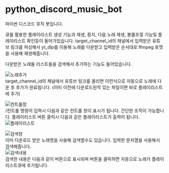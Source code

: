 # python_discord_music_bot
파이썬 디스코드 뮤직 봇입니다.

큐를 활용한 플레이리스트 생성 기능과 재생, 중지, 다음 노래 재생, 볼륨조절 기능및 플레이리스트 확인등이 들어가있습니다.
target_channel_id의 채널에서 입력받은 유튜브 링크를 파싱해서 yt_dlp를 이용해 노래를 다운받고 입력받은 순서대로 ffmpeg 포맷을 사용해 재생해줍니다.

다운받은 노래들 리스트들을 검색해서 추가하는 기능도 들어있습니다.<br>

![노래추가](https://drive.google.com/uc?export=view&id=1OeY_yyt-LRBgGx9AX0YnKBBXA5TNBo-3)
<br>target_channel_id의 채널에서 유튜브 링크를 올리면 이런식으로 자동으로 노래에 다운 후 추가가 완료됩니다.
(이미 이전에 다운로드된적 있는 파일이면 바로 플레이리스트에 추가)<br>

![컨트롤창](https://drive.google.com/uc?export=view&id=15JFya1TAZ6CBJnKSGz8aa67WCjrybEw9)
<br>/컨트롤 명령어 입력시 다음과 같은 컨트롤 창이 표시가 됩니다. 간단한 조작이 가능합니다.
플레이리스트 버튼 클릭시 다음과 같은 플레이리스트가 출력이 됩니다.<br>
![플레이리스트](https://drive.google.com/uc?export=view&id=1z_GzSkQibIB8r9QGO0xawLVJCeolJ40j)

![검색창](https://drive.google.com/uc?export=view&id=1v7QAZnthBx1kDf9ogIB22kx7GLSMB_55)
<br>이미 다운로드 받은 노래명을 사용해 검색할수도 있습니다. 입력한 문자열을 사용해서 검색해줍니다.<br>
![검색내용](https://drive.google.com/uc?export=view&id=19F7v7BhFaDMVUrl-PoPo2dAF90LB8miF)
<br>검색한 내용은 다음과 같이 버튼으로 표시되며 버튼을 클릭하면 자동으로 노래가 플레이리스트큐에 추가됩니다.<br>
